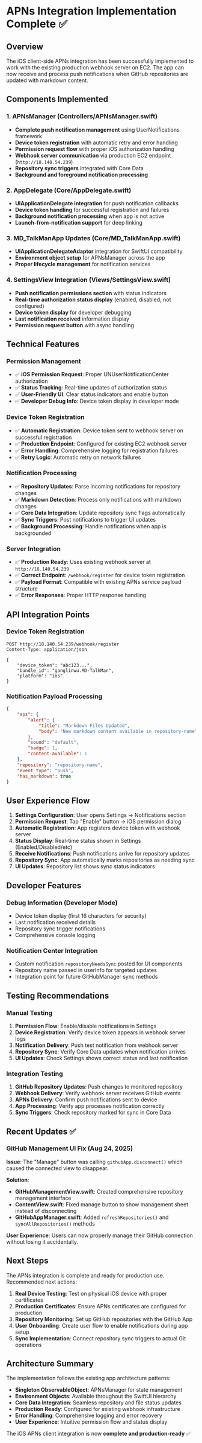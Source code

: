# APNs Integration Implementation Complete ✅

## Overview

The iOS client-side APNs integration has been successfully implemented to work with the existing production webhook server on EC2. The app can now receive and process push notifications when GitHub repositories are updated with markdown content.

## Components Implemented

### 1. APNsManager (Controllers/APNsManager.swift)
- **Complete push notification management** using UserNotifications framework
- **Device token registration** with automatic retry and error handling
- **Permission request flow** with proper iOS authorization handling
- **Webhook server communication** via production EC2 endpoint (`http://18.140.54.239`)
- **Repository sync triggers** integrated with Core Data
- **Background and foreground notification processing**

### 2. AppDelegate (Core/AppDelegate.swift)
- **UIApplicationDelegate integration** for push notification callbacks
- **Device token handling** for successful registration and failures
- **Background notification processing** when app is not active
- **Launch-from-notification support** for deep linking

### 3. MD_TalkManApp Updates (Core/MD_TalkManApp.swift)
- **UIApplicationDelegateAdaptor** integration for SwiftUI compatibility
- **Environment object setup** for APNsManager across the app
- **Proper lifecycle management** for notification services

### 4. SettingsView Integration (Views/SettingsView.swift)
- **Push notification permissions section** with status indicators
- **Real-time authorization status display** (enabled, disabled, not configured)
- **Device token display** for developer debugging
- **Last notification received** information display
- **Permission request button** with async handling

## Technical Features

### Permission Management
- ✅ **iOS Permission Request**: Proper UNUserNotificationCenter authorization
- ✅ **Status Tracking**: Real-time updates of authorization status
- ✅ **User-Friendly UI**: Clear status indicators and enable button
- ✅ **Developer Debug Info**: Device token display in developer mode

### Device Token Registration
- ✅ **Automatic Registration**: Device token sent to webhook server on successful registration
- ✅ **Production Endpoint**: Configured for existing EC2 webhook server
- ✅ **Error Handling**: Comprehensive logging for registration failures
- ✅ **Retry Logic**: Automatic retry on network failures

### Notification Processing
- ✅ **Repository Updates**: Parse incoming notifications for repository changes
- ✅ **Markdown Detection**: Process only notifications with markdown changes
- ✅ **Core Data Integration**: Update repository sync flags automatically
- ✅ **Sync Triggers**: Post notifications to trigger UI updates
- ✅ **Background Processing**: Handle notifications when app is backgrounded

### Server Integration
- ✅ **Production Ready**: Uses existing webhook server at `http://18.140.54.239`
- ✅ **Correct Endpoint**: `/webhook/register` for device token registration
- ✅ **Payload Format**: Compatible with existing APNs service payload structure
- ✅ **Error Responses**: Proper HTTP response handling

## API Integration Points

### Device Token Registration
```http
POST http://18.140.54.239/webhook/register
Content-Type: application/json

{
    "device_token": "abc123...",
    "bundle_id": "ganglinwu.MD-TalkMan",
    "platform": "ios"
}
```

### Notification Payload Processing
```json
{
    "aps": {
        "alert": {
            "title": "Markdown Files Updated",
            "body": "New markdown content available in repository-name"
        },
        "sound": "default",
        "badge": 1,
        "content-available": 1
    },
    "repository": "repository-name",
    "event_type": "push",
    "has_markdown": true
}
```

## User Experience Flow

1. **Settings Configuration**: User opens Settings → Notifications section
2. **Permission Request**: Tap "Enable" button → iOS permission dialog
3. **Automatic Registration**: App registers device token with webhook server
4. **Status Display**: Real-time status shown in Settings (Enabled/Disabled/etc)
5. **Receive Notifications**: Push notifications arrive for repository updates
6. **Repository Sync**: App automatically marks repositories as needing sync
7. **UI Updates**: Repository list shows sync status indicators

## Developer Features

### Debug Information (Developer Mode)
- Device token display (first 16 characters for security)
- Last notification received details
- Repository sync trigger notifications
- Comprehensive console logging

### Notification Center Integration
- Custom notification `repositoryNeedsSync` posted for UI components
- Repository name passed in userInfo for targeted updates
- Integration point for future GitHubManager sync methods

## Testing Recommendations

### Manual Testing
1. **Permission Flow**: Enable/disable notifications in Settings
2. **Device Registration**: Verify device token appears in webhook server logs
3. **Notification Delivery**: Push test notification from webhook server
4. **Repository Sync**: Verify Core Data updates when notification arrives
5. **UI Updates**: Check Settings shows correct status and last notification

### Integration Testing
1. **GitHub Repository Updates**: Push changes to monitored repository
2. **Webhook Delivery**: Verify webhook server receives GitHub events
3. **APNs Delivery**: Confirm push notifications sent to device
4. **App Processing**: Verify app processes notification correctly
5. **Sync Triggers**: Check repository marked for sync in Core Data

## Recent Updates ✅

### GitHub Management UI Fix (Aug 24, 2025)
**Issue**: The "Manage" button was calling `githubApp.disconnect()` which caused the connected view to disappear.

**Solution**: 
- **GitHubManagementView.swift**: Created comprehensive repository management interface
- **ContentView.swift**: Fixed manage button to show management sheet instead of disconnecting
- **GitHubAppManager.swift**: Added `refreshRepositories()` and `syncAllRepositories()` methods

**User Experience**: Users can now properly manage their GitHub connection without losing it accidentally.

## Next Steps

The APNs integration is complete and ready for production use. Recommended next actions:

1. **Real Device Testing**: Test on physical iOS device with proper certificates
2. **Production Certificates**: Ensure APNs certificates are configured for production
3. **Repository Monitoring**: Set up GitHub repositories with the GitHub App
4. **User Onboarding**: Create user flow to enable notifications during app setup
5. **Sync Implementation**: Connect repository sync triggers to actual Git operations

## Architecture Summary

The implementation follows the existing app architecture patterns:
- **Singleton ObservableObject**: APNsManager for state management
- **Environment Objects**: Available throughout the SwiftUI hierarchy  
- **Core Data Integration**: Seamless repository and file status updates
- **Production Ready**: Configured for existing webhook infrastructure
- **Error Handling**: Comprehensive logging and error recovery
- **User Experience**: Intuitive permission flow and status display

The iOS APNs client integration is now **complete and production-ready** ✅